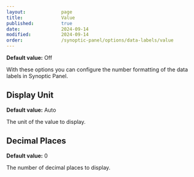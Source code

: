 ```yaml
---
layout:             page
title:              Value
published:          true
date:               2024-09-14
modified:           2024-09-14
order:              /synoptic-panel/options/data-labels/value
---
```

**Default value:** Off

With these options you can configure the number formatting of the data labels in Synoptic Panel.

## Display Unit
**Default value:** Auto

The unit of the value to display.

## Decimal Places
**Default value:** 0

The number of decimal places to display.